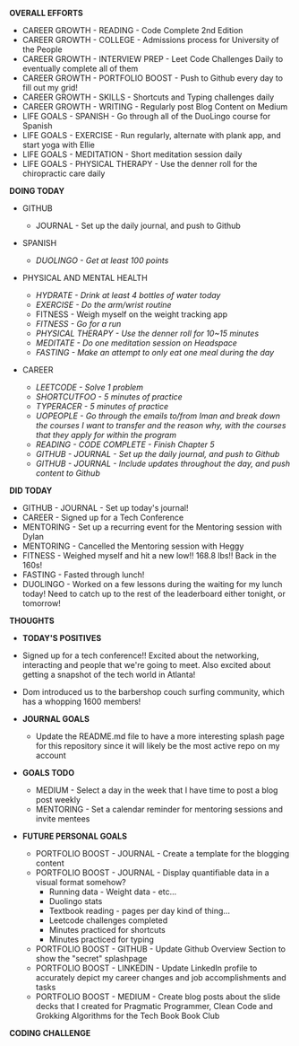**OVERALL EFFORTS**

- CAREER GROWTH - READING - Code Complete 2nd Edition
- CAREER GROWTH - COLLEGE - Admissions process for University of the People
- CAREER GROWTH - INTERVIEW PREP - Leet Code Challenges Daily to eventually complete all of them
- CAREER GROWTH - PORTFOLIO BOOST - Push to Github every day to fill out my grid!
- CAREER GROWTH - SKILLS - Shortcuts and Typing challenges daily
- CAREER GROWTH - WRITING - Regularly post Blog Content on Medium
- LIFE GOALS - SPANISH - Go through all of the DuoLingo course for Spanish
- LIFE GOALS - EXERCISE - Run regularly, alternate with plank app, and start yoga with Ellie
- LIFE GOALS - MEDITATION - Short meditation session daily
- LIFE GOALS - PHYSICAL THERAPY - Use the denner roll for the chiropractic care daily

**DOING TODAY**

- GITHUB

  - JOURNAL - Set up the daily journal, and push to Github

- SPANISH

  - _DUOLINGO - Get at least 100 points_

- PHYSICAL AND MENTAL HEALTH

  - _HYDRATE - Drink at least 4 bottles of water today_
  - _EXERCISE - Do the arm/wrist routine_
  - FITNESS - Weigh myself on the weight tracking app
  - _FITNESS - Go for a run_
  - _PHYSICAL THERAPY - Use the denner roll for 10~15 minutes_
  - _MEDITATE - Do one meditation session on Headspace_
  - _FASTING - Make an attempt to only eat one meal during the day_

- CAREER

  - _LEETCODE - Solve 1 problem_
  - _SHORTCUTFOO - 5 minutes of practice_
  - _TYPERACER - 5 minutes of practice_
  - _UOPEOPLE - Go through the emails to/from Iman and break down the courses I want to transfer and the reason why, with the courses that they apply for within the program_
  - _READING - CODE COMPLETE - Finish Chapter 5_
  - _GITHUB - JOURNAL - Set up the daily journal, and push to Github_
  - _GITHUB - JOURNAL - Include updates throughout the day, and push content to Github_

**DID TODAY**

- GITHUB - JOURNAL - Set up today's journal!
- CAREER - Signed up for a Tech Conference
- MENTORING - Set up a recurring event for the Mentoring session with Dylan
- MENTORING - Cancelled the Mentoring session with Heggy
- FITNESS - Weighed myself and hit a new low!! 168.8 lbs!! Back in the 160s!
- FASTING - Fasted through lunch!
- DUOLINGO - Worked on a few lessons during the waiting for my lunch today! Need to catch up to the rest of the leaderboard either tonight, or tomorrow!

**THOUGHTS**

- **TODAY'S POSITIVES**

- Signed up for a tech conference!! Excited about the networking, interacting and people that we're going to meet. Also excited about getting a snapshot of the tech world in Atlanta!
- Dom introduced us to the barbershop couch surfing community, which has a whopping 1600 members!

- **JOURNAL GOALS**

  - Update the README.md file to have a more interesting splash page for this repository since it will likely be the most active repo on my account

- **GOALS TODO**

  - MEDIUM - Select a day in the week that I have time to post a blog post weekly
  - MENTORING - Set a calendar reminder for mentoring sessions and invite mentees

- **FUTURE PERSONAL GOALS**
  - PORTFOLIO BOOST - JOURNAL - Create a template for the blogging content
  - PORTFOLIO BOOST - JOURNAL - Display quantifiable data in a visual format somehow?
    - Running data - Weight data - etc...
    - Duolingo stats
    - Textbook reading - pages per day kind of thing...
    - Leetcode challenges completed
    - Minutes practiced for shortcuts
    - Minutes practiced for typing
  - PORTFOLIO BOOST - GITHUB - Update Github Overview Section to show the "secret" splashpage
  - PORTFOLIO BOOST - LINKEDIN - Update LinkedIn profile to accurately depict my career changes and job accomplishments and tasks
  - PORTFOLIO BOOST - MEDIUM - Create blog posts about the slide decks that I created for Pragmatic Programmer, Clean Code and Grokking Algorithms for the Tech Book Book Club

**CODING CHALLENGE**

```js

```
